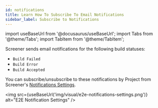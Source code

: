 ```yaml
---
id: notifications
title: Learn How To Subscribe To Email Notifications
sidebar_label: Subscribe to Notifications
---
```


import useBaseUrl from '@docusaurus/useBaseUrl';
import Tabs from '@theme/Tabs';
import TabItem from '@theme/TabItem';

Screener sends email notifications for the following build statuses:

* `Build Failed`
* `Build Error`
* `Build Accepted`

You can subscribe/unsubscribe to these notifications by Project from Screener's [Notifications Settings](/visual/e2e-testing/notifications).

<img src={useBaseUrl('img/visual/e2e-notifications-settings.png')} alt="E2E Notification Settings" />
